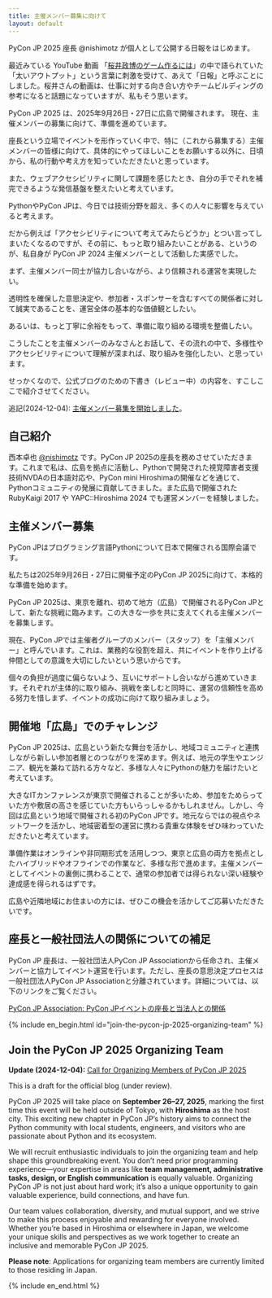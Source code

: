 ```yaml
---
title: 主催メンバー募集に向けて
layout: default
---
```


PyCon JP 2025 座長 @nishimotz が個人として公開する日報をはじめます。

最近みている YouTube 動画 「[桜井政博のゲーム作るには](https://www.youtube.com/@sora_sakurai_jp)」の中で語られていた「太いアウトプット」という言葉に刺激を受けて、あえて「日報」と呼ぶことにしました。桜井さんの動画は、仕事に対する向き合い方やチームビルディングの参考になると話題になっていますが、私もそう思います。

PyCon JP 2025 は、2025年9月26日・27日に広島で開催されます。
現在、主催メンバーの募集に向けて、準備を進めています。

座長という立場でイベントを形作っていく中で、特に（これから募集する）主催メンバーの皆様に向けて、具体的にやってほしいことをお願いする以外に、日頃から、私の行動や考え方を知っていただきたいと思っています。

また、ウェブアクセシビリティに関して課題を感じたとき、自分の手でそれを補完できるような発信基盤を整えたいと考えています。

PythonやPyCon JPは、今日では技術分野を超え、多くの人々に影響を与えていると考えます。

だから例えば「アクセシビリティについて考えてみたらどうか」とつい言ってしまいたくなるのですが、その前に、もっと取り組みたいことがある、というのが、私自身が PyCon JP 2024 主催メンバーとして活動した実感でした。

まず、主催メンバー同士が協力し合いながら、より信頼される運営を実現したい。

透明性を確保した意思決定や、参加者・スポンサーを含むすべての関係者に対して誠実であることを、運営全体の基本的な価値観としたい。

あるいは、もっと丁寧に余裕をもって、準備に取り組める環境を整備したい。

こうしたことを主催メンバーのみなさんとお話して、その流れの中で、多様性やアクセシビリティについて理解が深まれば、取り組みを強化したい、と思っています。

せっかくなので、公式ブログのための下書き（レビュー中）の内容を、すこしここで紹介させてください。

追記(2024-12-04): [主催メンバー募集を開始しました](https://pyconjp.blogspot.com/2024/12/call-for-organizing-members-ja.html)。

## 自己紹介

西本卓也 [@nishimotz](https://github.com/nishimotz) です。PyCon JP 2025の座長を務めさせていただきます。これまで私は、広島を拠点に活動し、Pythonで開発された視覚障害者支援技術NVDAの日本語対応や、PyCon mini Hiroshimaの開催などを通じて、Pythonコミュニティの発展に貢献してきました。また広島で開催された RubyKaigi 2017 や YAPC::Hiroshima 2024 でも運営メンバーを経験しました。

## 主催メンバー募集

PyCon JPはプログラミング言語Pythonについて日本で開催される国際会議です。

私たちは2025年9月26日・27日に開催予定のPyCon JP 2025に向けて、本格的な準備を始めます。

PyCon JP 2025は、東京を離れ、初めて地方（広島）で開催されるPyCon JPとして、新たな挑戦に臨みます。この大きな一歩を共に支えてくれる主催メンバーを募集します。

現在、PyCon JPでは主催者グループのメンバー（スタッフ）を「主催メンバー」と呼んでいます。これは、業務的な役割を超え、共にイベントを作り上げる仲間としての意識を大切にしたいという思いからです。

個々の負担が過度に偏らないよう、互いにサポートし合いながら進めていきます。それぞれが主体的に取り組み、挑戦を楽しむと同時に、運営の信頼性を高める努力を惜しまず、イベントの成功に向けて取り組みましょう。

## 開催地「広島」でのチャレンジ

PyCon JP 2025は、広島という新たな舞台を活かし、地域コミュニティと連携しながら新しい参加者層とのつながりを深めます。例えば、地元の学生やエンジニア、観光を兼ねて訪れる方々など、多様な人々にPythonの魅力を届けたいと考えています。

大きなITカンファレンスが東京で開催されることが多いため、参加をためらっていた方や敷居の高さを感じていた方もいらっしゃるかもしれません。しかし、今回は広島という地域で開催される初のPyCon JPです。地元ならではの視点やネットワークを活かし、地域密着型の運営に携わる貴重な体験をぜひ味わっていただきたいと考えています。

準備作業はオンラインや非同期形式を活用しつつ、東京と広島の両方を拠点としたハイブリッドやオフラインでの作業など、多様な形で進めます。主催メンバーとしてイベントの裏側に携わることで、通常の参加者では得られない深い経験や達成感を得られるはずです。

広島や近隣地域にお住まいの方には、ぜひこの機会を活かしてご応募いただきたいです。

## 座長と一般社団法人の関係についての補足

PyCon JP 座長は、一般社団法人PyCon JP Associationから任命され、主催メンバーと協力してイベント運営を行います。ただし、座長の意思決定プロセスは一般社団法人PyCon JP Associationと分離されています。詳細については、以下のリンクをご覧ください。

[PyCon JP Association: PyCon JPイベントの座長と当法人との関係](https://www.pycon.jp/organizer/event-chair.html)

{% include en_begin.html id="join-the-pycon-jp-2025-organizing-team" %}

## Join the PyCon JP 2025 Organizing Team

**Update (2024-12-04):** [Call for Organizing Members of PyCon JP 2025](https://pyconjp.blogspot.com/2024/12/call-for-organizing-members.html)

This is a draft for the official blog (under review).

PyCon JP 2025 will take place on **September 26–27, 2025**, marking the first time this event will be held outside of Tokyo, with **Hiroshima** as the host city. This exciting new chapter in PyCon JP’s history aims to connect the Python community with local students, engineers, and visitors who are passionate about Python and its ecosystem.

We will recruit enthusiastic individuals to join the organizing team and help shape this groundbreaking event. You don’t need prior programming experience—your expertise in areas like **team management, administrative tasks, design, or English communication** is equally valuable. Organizing PyCon JP is not just about hard work; it’s also a unique opportunity to gain valuable experience, build connections, and have fun.

Our team values collaboration, diversity, and mutual support, and we strive to make this process enjoyable and rewarding for everyone involved. Whether you’re based in Hiroshima or elsewhere in Japan, we welcome your unique skills and perspectives as we work together to create an inclusive and memorable PyCon JP 2025.

**Please note**: Applications for organizing team members are currently limited to those residing in Japan.

{% include en_end.html %}
